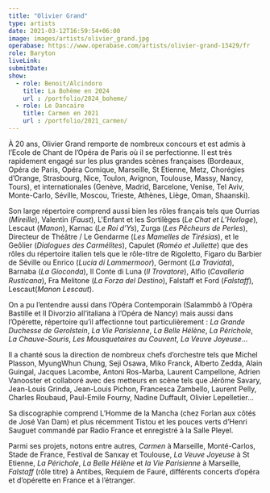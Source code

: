 ```yaml
---
title: "Olivier Grand"
type: artists
date: 2021-03-12T16:59:54+06:00
image: images/artists/olivier_grand.jpg
operabase: https://www.operabase.com/artists/olivier-grand-13429/fr
role: Baryton
liveLink: 
submitDate: 
show:
  - role: Benoit/Alcindoro
    title: La Bohème en 2024
    url : /portfolio/2024_boheme/
  - role: Le Dancaïre
    title: Carmen en 2021
    url : /portfolio/2021_carmen/
---
```



À 20 ans, Olivier Grand remporte de nombreux concours et est admis à l’Ecole 
de Chant de l’Opéra de Paris où il se perfectionne.
Il est très rapidement engagé sur les plus grandes scènes françaises 
(Bordeaux, Opéra de Paris, Opéra Comique, Marseille, St Etienne, Metz, Chorégies d’Orange, 
Strasbourg, Nice, Toulon, Avignon, Toulouse, Massy, Nancy, Tours), 
et internationales (Genève, Madrid, Barcelone, Venise, Tel Aviv, Monte-Carlo, Séville, Moscou, 
Trieste, Athènes, Liège, Oman, Shaanski).

Son large répertoire comprend aussi bien les rôles français tels que Ourrias (*Mireille*), 
Valentin (*Faust*), L'Enfant et les Sortilèges (*Le Chat et L’Horloge*), Lescaut (*Manon*), 
Karnac (*Le Roi d’Ys*), Zurga (*Les Pêcheurs de Perles*), Directeur de Théâtre / Le Gendarme (*Les Mamelles de Tirésias*), 
et le Geôlier (*Dialogues des Carmélites*), Capulet (*Roméo et Juliette*) que des rôles 
du répertoire italien tels que le rôle-titre de Rigoletto, Figaro du Barbier de Séville ou Enrico (*Lucia di Lammermoor*), 
Germont (*La Traviata*), Barnaba (*La Gioconda*), Il Conte di Luna (*Il Trovatore*), Alﬁo (*Cavalleria Rusticana*), 
Fra Melitone (*La Forza del Destino*), Falstaff et Ford (*Falstaff*), Lescaut(*Manon Lescaut*).

On a pu l’entendre aussi dans l’Opéra Contemporain (Salammbô à l’Opéra Bastille et 
Il Divorzio all’italiana à l’Opéra de Nancy) mais aussi dans l’Opérette, répertoire 
qu’il affectionne tout particulièrement : *La Grande Duchesse de Gerolstein*, *La Vie Parisienne*, 
*La Belle Hélène*, *La Périchole*, *La Chauve-Souris*, *Les Mousquetaires au Couvent*, *La Veuve Joyeuse*...

Il a chanté sous la direction de nombreux chefs d’orchestre tels que Michel Plasson, MyungWhun Chung, 
Seji Osawa, Miko Franck, Alberto Zedda, Alain Guingal, Jacques Lacombe, Antoni Ros-Marba, Laurent Campellone, 
Adrien Vanooster et collaboré avec des metteurs en scène tels que Jérôme Savary, Jean-Louis Grinda, 
Jean-Louis Pichon, Francesca Zambello, Laurent Pelly, Charles Roubaud, Paul-Emile Fourny, Nadine Duffault, Olivier Lepelletier...

Sa discographie comprend L’Homme de la Mancha (chez Forlan aux côtés de José Van Dam) 
et plus récemment Tistou et les pouces verts d’Henri Sauguet commandé par Radio France 
et enregistré à la Salle Pleyel.

Parmi ses projets, notons entre autres, *Carmen* à Marseille, Monté-Carlos, Stade de France, 
Festival de Sanxay et Toulouse, *La Veuve Joyeuse* à St Etienne, *La Périchole*, 
*La Belle Hélène* et *la Vie Parisienne* à Marseille, *Falstaff* (rôle titre) à Antibes, Requiem de Fauré, 
différents concerts d’opéra et d’opérette en France et à l’étranger.
